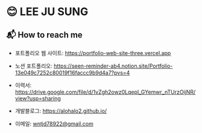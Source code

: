# 😊 LEE JU SUNG 

## :mailbox_with_mail: How to reach me
- 포트폴리오 웹 사이트: https://portfolio-web-site-three.vercel.app

- 노션 포트폴리오: https://seen-reminder-ab4.notion.site/Portfolio-13e049c7252c80019f16faccc9b9d4a7?pvs=4

- 이력서: https://drive.google.com/file/d/1vZgh2owz0LqepI_GYemwr_nTUrzOijNR/view?usp=sharing

- 개발블로그: https://alohalo2.github.io/

- 이메일: [wntjd78922@gmail.com](mailto:wntjd78922@gmail.com)

